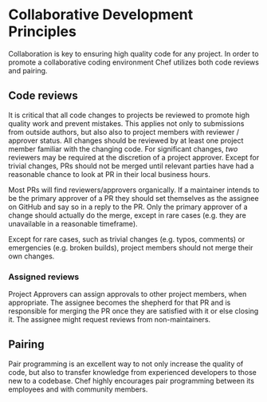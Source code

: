 # Collaborative Development Principles

Collaboration is key to ensuring high quality code for any project. In order to promote a collaborative coding environment Chef utilizes both code reviews and pairing.

## Code reviews

It is critical that all code changes to projects be reviewed to promote high quality work and prevent mistakes. This applies not only to submissions from outside authors, but also also to project members with reviewer / approver status. All changes should be reviewed by at least one project member familiar with the changing code. For significant changes, _two_ reviewers may be required at the discretion of a project approver. Except for trivial changes, PRs should not be merged until relevant parties have had a reasonable chance to look at PR in their local business hours.

Most PRs will find reviewers/approvers organically. If a maintainer intends to be the primary approver of a PR they should set themselves as the assignee on GitHub and say so in a reply to the PR. Only the primary approver of a change should actually do the merge, except in rare cases (e.g. they are unavailable in a reasonable timeframe).

Except for rare cases, such as trivial changes (e.g. typos, comments) or emergencies (e.g. broken builds), project members should not merge their own changes.

### Assigned reviews

Project Approvers can assign approvals to other project members, when appropriate. The assignee becomes the shepherd for that PR and is responsible for merging the PR once they are satisfied with it or else closing it. The assignee might request reviews from non-maintainers.

## Pairing

Pair programming is an excellent way to not only increase the quality of code, but also to transfer knowledge from experienced developers to those new to a codebase. Chef highly encourages pair programming between its employees and with community members.
